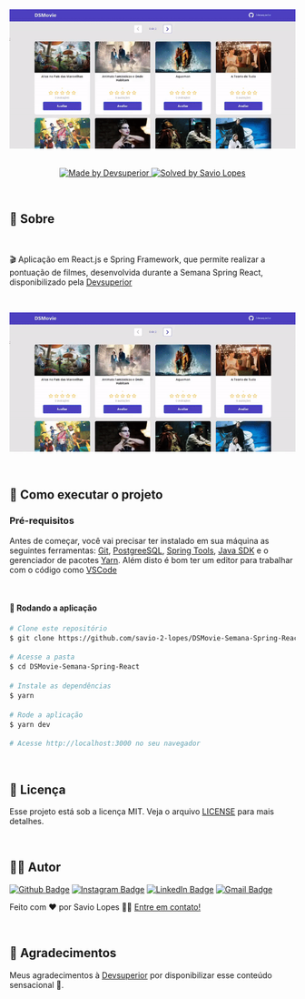 <div align="center">
<img src=".github/1.gif" width="1000" alt="DSMovie" >
</div>

<br>

<p align="center">
  <a href="https://devsuperior.com.br/">
    <img alt="Made by Devsuperior" src="https://img.shields.io/badge/made%20by-Devsuperior-%2306b656?style=flat-square">
  </a>
  
  <a href="https://www.linkedin.com/in/savio-lopes/">
    <img alt="Solved by Savio Lopes" src="https://img.shields.io/badge/solved%20by-Savio%20Lopes-%2306b656?style=flat-square">
  </a>
</p>

<br>

## :rocket: Sobre

<br>

🎬 Aplicação em React.js e Spring Framework, que permite realizar a pontuação de filmes, desenvolvida durante a Semana Spring React, disponibilizado pela [Devsuperior](https://devsuperior.com.br/)

<br>

<p align="center">
  <img src=".github/1.gif" width="1000" alt="dsmovie" >
</p>

<br>

## 🚀 Como executar o projeto

### Pré-requisitos

Antes de começar, você vai precisar ter instalado em sua máquina as seguintes ferramentas:
[Git](https://git-scm.com), [PostgreeSQL](https://www.postgresql.org/), [Spring Tools](https://spring.io/tools#suite-three), [Java SDK](https://www.azul.com/downloads/?package=jdk#download-openjdk) e o gerenciador de pacotes [Yarn](https://yarnpkg.com).
Além disto é bom ter um editor para trabalhar com o código como [VSCode](https://code.visualstudio.com/)

<br>

#### 🧭 Rodando a aplicação

```bash
# Clone este repositório
$ git clone https://github.com/savio-2-lopes/DSMovie-Semana-Spring-React

# Acesse a pasta
$ cd DSMovie-Semana-Spring-React

# Instale as dependências
$ yarn

# Rode a aplicação
$ yarn dev

# Acesse http://localhost:3000 no seu navegador

```

<br>

## :memo: Licença

Esse projeto está sob a licença MIT. Veja o arquivo [LICENSE](/LICENSE) para mais detalhes.

<br>

## :man_technologist: Autor

[![Github Badge](https://img.shields.io/badge/-Github-373737?style=flat&logo=Github&logoColor=white)](https://github.com/savio-2-lopes)
[![Instagram Badge](https://img.shields.io/badge/-Instagram-8a3ab9?style=flat&logo=instagram&logoColor=white)](https://www.instagram.com/savioaugulopes/)
[![LinkedIn Badge](https://img.shields.io/badge/-LinkedIn-blue?style=flat&logo=linkedin&logoColor=white)](https://www.linkedin.com/in/savio-lopes/)
[![Gmail Badge](https://img.shields.io/badge/-Gmail-c14438?style=flat&logo=gmail&logoColor=white)](mailto:savio.dev.lopes@gmail.com)

Feito com ❤️ por Savio Lopes 👋🏽 [Entre em contato!](https://www.linkedin.com/in/savio-lopes/)

<br>

## 💙 Agradecimentos

Meus agradecimentos à [Devsuperior](https://devsuperior.com.br/) por disponibilizar esse conteúdo sensacional 🚀.
